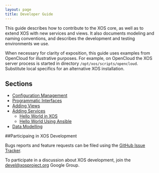 ```yaml
---
layout: page
title: Developer Guide
---
```


This guide describes how to contribute to the XOS core, as well as to
extend XOS with new services and views. It also documents modeling and
naming conventions, and describes the development and testing
environments we use.

When necessary for clarity of exposition, this guide uses examples
from OpenCloud for illustrative purposes. For example, on OpenCloud
the XOS server process is started in directory
`/opt/xos/scripts/opencloud`. Substitute local specifics for an
alternative XOS installation.

## Sections

- [Configuration Management](/devguide/configmgmt/)
- [Programmatic Interfaces](/devguide/interfaces/)
- [Adding Views](/devguide/addview/)
- [Adding Services](/devguide/addservice/)
  - [Hello World in XOS](/devguide/helloworld/)
  - [Hello World Using Ansible](/devguide/hwansible/)
- [Data Modelling](/devguide/datamodel/)

##Participaing in XOS Development

Bugs reports and feature requests can be filed using the
[GitHub Issue Tracker](https://github.com/open-cloud/xos/issues).

To participate in a discussion about XOS development, join the
[devel@xosproject.org](https://groups.google.com/a/xosproject.org/forum/#!forum/devel) Google Group.
